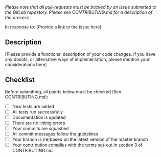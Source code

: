 _Please note that all pull-requests must be backed by an issue submitted to
the GitLab repostory. Please see CONTRIBUTING.md for a description of the
process_

In response to: [Provide a link to the issue here]

## Description
[Please provide a functional description of your code changes. If you have any
doubts, or alternative ways of implementation, please mention your
considerations here]

## Checklist
Before submitting, all points below must be checked (See CONTRIBUTING.md):
- [ ] New tests are added
- [ ] All tests run successfully
- [ ] Documentation is updated
- [ ] There are no linting errors
- [ ] Your commits are squashed
- [ ] All commit messages follow the guidelines
- [ ] Your branch is (re)based on the latest version of the master branch
- [ ] Your contribution complies with the terms set-out in section 3 of
      CONTRIBUTING.md
